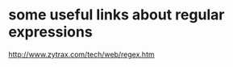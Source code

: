 some useful links about regular expressions
===========================================

http://www.zytrax.com/tech/web/regex.htm
